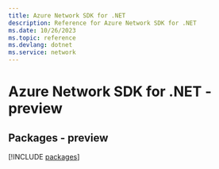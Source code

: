 ```yaml
---
title: Azure Network SDK for .NET
description: Reference for Azure Network SDK for .NET
ms.date: 10/26/2023
ms.topic: reference
ms.devlang: dotnet
ms.service: network
---
```

# Azure Network SDK for .NET - preview
## Packages - preview
[!INCLUDE [packages](network-index.md)]